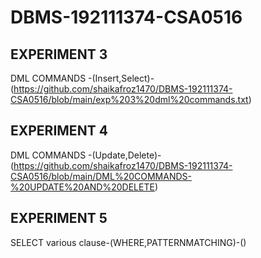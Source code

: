 # DBMS-192111374-CSA0516
## EXPERIMENT 3
DML COMMANDS -(Insert,Select)- (https://github.com/shaikafroz1470/DBMS-192111374-CSA0516/blob/main/exp%203%20dml%20commands.txt)
## EXPERIMENT 4
DML COMMANDS -(Update,Delete)-(https://github.com/shaikafroz1470/DBMS-192111374-CSA0516/blob/main/DML%20COMMANDS-%20UPDATE%20AND%20DELETE)
## EXPERIMENT 5
SELECT various clause-(WHERE,PATTERNMATCHING)-()
